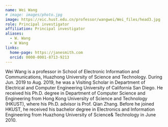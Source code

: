 ```yaml
---
name: Wei Wang
# image: images/photo.jpg
image: https://eic.hust.edu.cn/professor/wangwei/Wei_files/head3.jpg
role: Principal investigator
affiliation: Principal investigator
aliases:
  - W. Wang
  - W Wang
links:
  home-page: https://janesmith.com
  orcid: 0000-0001-8713-9213
---
```


Wei Wang is a professor in School of Electronic Information and Communications, Huazhong University of Science and Technology. During Jun. 2019 to Aug. 2019, he was a Visiting Scholar in Department of Electrical and Computer Engineering
University of California San Diego. He received his Ph.D. degree in Department of Computer Science and Engineering from Hong Kong University of Science and Technology (HKUST), where his Ph.D. advisor is Prof. Qian Zhang. Before he joined HKUST, he received his bachelor degree in Electronics and Information Engineering from Huazhong University of Science& Technology in June 2010.

